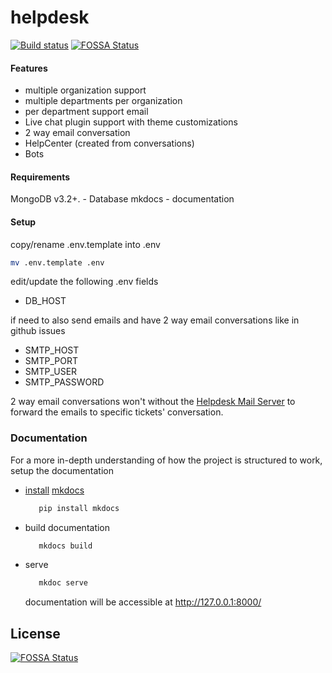# helpdesk

[![Build status](https://ci.appveyor.com/api/projects/status/l1dapsf26x4x3omi?svg=true)](https://ci.appveyor.com/project/danleyb2/helpdesk)
[![FOSSA Status](https://app.fossa.io/api/projects/git%2Bgithub.com%2Fdanleyb2%2Fhelpdesk.svg?type=shield)](https://app.fossa.io/projects/git%2Bgithub.com%2Fdanleyb2%2Fhelpdesk?ref=badge_shield)

#### Features
- multiple organization support
- multiple departments per organization
- per department support email
- Live chat plugin support with theme customizations
- 2 way email conversation
- HelpCenter (created from conversations)
- Bots


#### Requirements

MongoDB v3.2+. - Database
mkdocs - documentation


#### Setup
copy/rename .env.template into .env  
```bash
mv .env.template .env
```

edit/update the following .env fields
- DB_HOST

if need to also send emails and have 2 way email conversations like in github issues 
- SMTP_HOST
- SMTP_PORT
- SMTP_USER
- SMTP_PASSWORD

2 way email conversations won't without the [Helpdesk Mail Server](https://github.com/danleyb2/helpdesk_mail_server) to forward the emails to specific 
tickets' conversation.  

### Documentation
For a more in-depth understanding of how the project is structured to work, setup the documentation

- [install](https://www.mkdocs.org/#installation) [mkdocs](https://mkdocs.org)
  ```bash
     pip install mkdocs
  ```
- build documentation
  ```bash
     mkdocs build
  ```
- serve
  ```bash
     mkdoc serve
  ```  
  documentation will be accessible at http://127.0.0.1:8000/


## License
[![FOSSA Status](https://app.fossa.io/api/projects/git%2Bgithub.com%2Fdanleyb2%2Fhelpdesk.svg?type=large)](https://app.fossa.io/projects/git%2Bgithub.com%2Fdanleyb2%2Fhelpdesk?ref=badge_large)